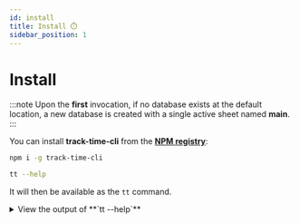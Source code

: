 ```yaml
---
id: install
title: Install ⏱️
sidebar_position: 1
---
```


# Install

:::note
Upon the **first** invocation, if no database exists at the default location, a
new database is created with a single active sheet named **main**.
:::

You can install **track-time-cli** from the
[**NPM registry**][npm-registry-url]:

```sh
npm i -g track-time-cli

tt --help
```

It will then be available as the `tt` command.

<details>
  <summary>
    View the output of **`tt --help`**
  </summary>
  <div>
    ```text
track-time-cli now

Display all active time sheet entries

Commands:
  track-time-cli in [description..]    Check in to a time sheet     [aliases: i]
  track-time-cli now                   Display all active time sheet entries
                                                                       [default]
  track-time-cli out                   Check out of the active time sheet entry
                                                                    [aliases: o]
  track-time-cli week [sheets..]       Display a summary of activity for the
                                       past week                    [aliases: w]
  track-time-cli list [sheets..]       List all time sheet entries  [aliases: l]
  track-time-cli edit [description..]  View, edit, or delete a time sheet entry
                                                                    [aliases: e]
  track-time-cli today [sheets..]      Display a summary of activity for today
                                                                    [aliases: t]
  track-time-cli sheet [name]          Switch to or delete a sheet by name
                                                                    [aliases: s]
  track-time-cli sheets                List all sheets             [aliases: ss]
  track-time-cli resume                Start a new entry with the same
                                       description as the previous one
                                                                    [aliases: r]
  track-time-cli yesterday [sheets..]  Display a summary of activity for
                                       yesterday                    [aliases: y]
  track-time-cli breakdown [sheets..]  Display total durations per day for one
                                       or more sheets               [aliases: b]

Options:
      --version   Show version number                                  [boolean]
  -h, --humanize  Print the total duration in human-readable format    [boolean]
      --help      Show help                                            [boolean]

Examples:
  tt in --at "20 minutes ago" fixing a bug  Check in at a custom time
  tt out --at "5 minutes ago"               Check out at a custom time
  tt list --today --all                     View all entries from today
  tt b                                      Show a breakdown of your activity
  tt today --all                            View activity for the current day
    ```
  </div>
</details>

[npm-registry-url]: https://www.npmjs.com/package/track-time-cli
